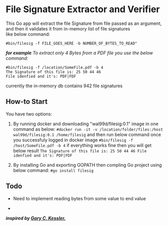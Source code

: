 # File Signature Extractor and Verifier
This Go app will extract the file Signature from file passed as an argument, and then it validates it from in-memory list of file signatures  
like below command:
```
#bin/filesig -f FILE_GOES_HERE -b NUMBER_OF_BYTES_TO_READ"
```
***for example***
*To extract only 4 Bytes from a PDF file you use the below command:*

```
#bin/filesig -f /location/SomeFile.pdf -b 4
The Signature of this file is: 25 50 44 46
File idenfied and it's: PDF|FDF
```
currently the in-memory db contains 942 file signatures

## How-to Start

You have two options:

1. By running docker and downloading "wal99d/filesig:0.1" image in one command as below:
`#docker run -it -v /location/folder/files:/host wal99d/filesig:0.1 /home/filesig`
 and then run below command once you successfuly logged in docker image
 `#bin/filesig -f /host/SomeFile.pdf -b 4`
 if everything works fine then you will get below result
 `The Signature of this file is: 25 50 44 46
 File idenfied and it's: PDF|FDF`

2. By installing Go and exporting GOPATH then compling Go project using below command:
`#go install filesig`

## Todo

* Need to implement reading bytes from some value to end value

-
***inspired by [Gary C. Kessler.](http://www.garykessler.net/library/file_sigs.html)***
